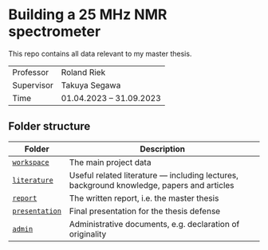 # Building a 25 MHz NMR spectrometer

This repo contains all data relevant to my master thesis.

|            |                         |
| ---------- | ----------------------- |
| Professor  | Roland Riek             |
| Supervisor | Takuya Segawa           |
| Time       | 01.04.2023 – 31.09.2023 |

## Folder structure

| Folder                         | Description                                                                               |
| ------------------------------ | ----------------------------------------------------------------------------------------- |
| [`workspace`](workspace)       | The main project data                                                                     |  |
| [`literature`](literature)     | Useful related literature — including lectures, background knowledge, papers and articles |
| [`report`](report)             | The written report, i.e. the master thesis                                                |
| [`presentation`](presentation) | Final presentation for the thesis defense                                                 |
| [`admin`](admin)               | Administrative documents, e.g. declaration of originality                                 |
